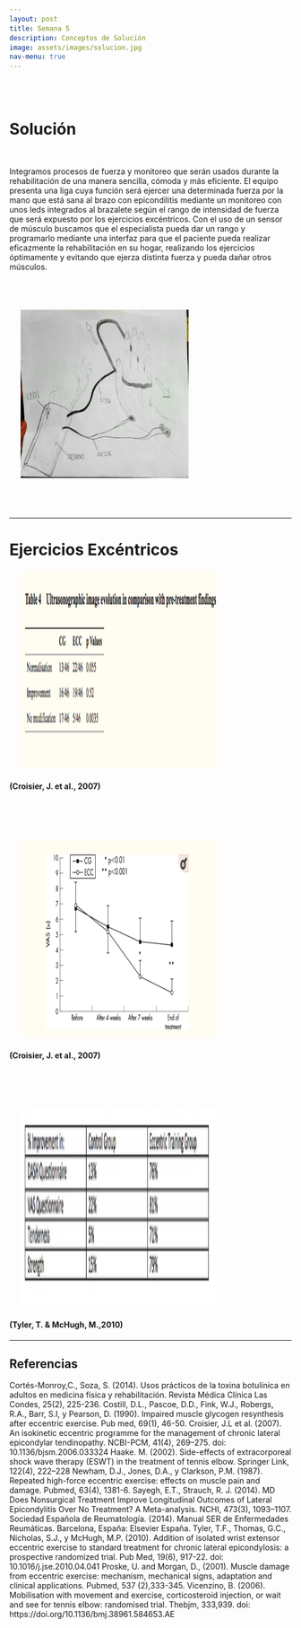 ```yaml
---
layout: post
title: Semana 5
description: Conceptos de Solución
image: assets/images/solucion.jpg
nav-menu: true
---
```

<br><br>
<h1>Solución</h1><br>
<p>Integramos procesos de fuerza y monitoreo que serán usados durante la rehabilitación de una manera sencilla, cómoda y más eficiente. El equipo presenta una liga cuya función será ejercer una determinada fuerza por la mano que está sana al brazo con epicondilitis mediante un monitoreo con unos leds integrados al brazalete según el rango de intensidad de fuerza que será expuesto por los ejercicios excéntricos. Con el uso de un sensor de músculo buscamos que el especialista pueda dar un rango y programarlo mediante una interfaz para que el paciente pueda realizar eficazmente la rehabilitación en su hogar,  realizando los ejercicios óptimamente y evitando que ejerza distinta fuerza y pueda dañar otros músculos.</p><br><br>
<span class="image fit"><img src="assets/images/prop.jpg" alt="" height="300" width="300" hspace="20" vspace="20"/></span>
<br><br><br>
<hr>
<h1>Ejercicios Excéntricos</h1>
<span class="image fit"><img src="assets/images/prop1.jpg" alt="" height="350" width="350" hspace="20" vspace="2"/></span>
<h4>(Croisier, J. et al., 2007)</h4>
<br><br><br><br>
<span class="image fit"><img src="assets/images/prop2.jpg" alt="" height="350" width="350" hspace="20" vspace="2"/></span>
<h4>(Croisier, J. et al., 2007)</h4>
<br><br><br><br>
<span class="image fit"><img src="assets/images/prop3.jpg" alt="" height="350" width="350" hspace="20" vspace="2"/></span>
<h4>(Tyler, T. & McHugh, M.,2010)</h4>

<hr>
<h2>Referencias</h2>
<p>Cortés-Monroy,C., Soza, S. (2014). Usos prácticos de la toxina botulínica en adultos en medicina física y rehabilitación. Revista Médica Clínica Las Condes, 25(2), 225-236.
Costill, D.L., Pascoe, D.D., Fink, W.J., Robergs, R.A., Barr, S.I, y Pearson, D. (1990). Impaired muscle glycogen resynthesis after eccentric exercise. Pub med, 69(1), 46-50.
Croisier, J.L et al. (2007). An isokinetic eccentric programme for the management of chronic lateral epicondylar tendinopathy. NCBI-PCM, 41(4), 269–275.  doi:  10.1136/bjsm.2006.033324
Haake. M. (2002). Side-effects of extracorporeal shock wave therapy (ESWT) in the treatment of tennis elbow. Springer Link, 122(4), 222–228
Newham, D.J., Jones, D.A., y Clarkson, P.M. (1987). Repeated high-force eccentric exercise: effects on muscle pain and damage. Pubmed, 63(4), 1381-6.
Sayegh, E.T., Strauch, R. J. (2014). MD Does Nonsurgical Treatment Improve Longitudinal Outcomes of Lateral Epicondylitis Over No Treatment? A Meta-analysis. NCHI, 473(3), 1093–1107.
Sociedad Española de Reumatología. (2014). Manual SER de Enfermedades Reumáticas. Barcelona, España: Elsevier España.
Tyler, T.F., Thomas, G.C., Nicholas, S.J., y McHugh, M.P. (2010). Addition of isolated wrist extensor eccentric exercise to standard treatment for chronic lateral epicondylosis: a prospective randomized trial. Pub Med, 19(6), 917-22.  doi: 10.1016/j.jse.2010.04.041
Proske, U. and Morgan, D., (2001). Muscle damage from eccentric exercise: mechanism, mechanical signs, adaptation and clinical applications. Pubmed, 537 (2),333-345.
Vicenzino, B. (2006). Mobilisation with movement and exercise, corticosteroid injection, or wait and see for tennis elbow: randomised trial. Thebjm, 333,939. doi: https://doi.org/10.1136/bmj.38961.584653.AE

</p>
